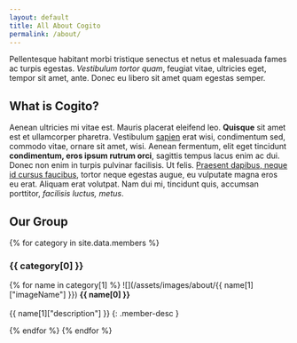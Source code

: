 ```yaml
---
layout: default
title: All About Cogito
permalink: /about/
---
```

Pellentesque habitant morbi tristique senectus et netus et malesuada fames ac turpis egestas. _Vestibulum tortor quam_, feugiat vitae, ultricies eget, tempor sit amet, ante. Donec eu libero sit amet quam egestas semper. 

## What is Cogito?
Aenean ultricies mi vitae est. Mauris placerat eleifend leo. **Quisque** sit amet est et ullamcorper pharetra. Vestibulum [sapien](https://www.iiserkol.ac.in/web/en/#gsc.tab=0) erat wisi, condimentum sed, commodo vitae, ornare sit amet, wisi. Aenean fermentum, elit eget tincidunt **condimentum, eros ipsum rutrum orci**, sagittis tempus lacus enim ac dui. Donec non enim in turpis pulvinar facilisis. Ut felis. [Praesent dapibus, neque id cursus faucibus](https://www.iiserkol.ac.in/web/en/#gsc.tab=0), tortor neque egestas augue, eu vulputate magna eros eu erat. Aliquam erat volutpat. Nam dui mi, tincidunt quis, accumsan porttitor, _facilisis luctus, metus_.

## Our Group
{% for category in site.data.members %}
### {{ category[0] }}
{% for name in category[1] %}
![](/assets/images/about/{{ name[1]["imageName"] }})
<span>
**{{ name[0] }}**<br><br>
{{ name[1]["description"] }}
</span>
{: .member-desc }

{% endfor %}
{% endfor %}

